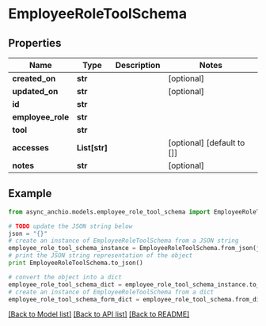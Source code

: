 # EmployeeRoleToolSchema


## Properties

Name | Type | Description | Notes
------------ | ------------- | ------------- | -------------
**created_on** | **str** |  | [optional] 
**updated_on** | **str** |  | [optional] 
**id** | **str** |  | 
**employee_role** | **str** |  | 
**tool** | **str** |  | 
**accesses** | **List[str]** |  | [optional] [default to []]
**notes** | **str** |  | [optional] 

## Example

```python
from async_anchio.models.employee_role_tool_schema import EmployeeRoleToolSchema

# TODO update the JSON string below
json = "{}"
# create an instance of EmployeeRoleToolSchema from a JSON string
employee_role_tool_schema_instance = EmployeeRoleToolSchema.from_json(json)
# print the JSON string representation of the object
print EmployeeRoleToolSchema.to_json()

# convert the object into a dict
employee_role_tool_schema_dict = employee_role_tool_schema_instance.to_dict()
# create an instance of EmployeeRoleToolSchema from a dict
employee_role_tool_schema_form_dict = employee_role_tool_schema.from_dict(employee_role_tool_schema_dict)
```
[[Back to Model list]](../README.md#documentation-for-models) [[Back to API list]](../README.md#documentation-for-api-endpoints) [[Back to README]](../README.md)



